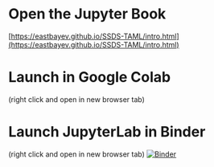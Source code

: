 # Open the Jupyter Book
[https://eastbayev.github.io/SSDS-TAML/intro.html](https://eastbayev.github.io/SSDS-TAML/intro.html)

# Launch in Google Colab 
(right click and open in new browser tab)


# Launch JupyterLab in Binder 
(right click and open in new browser tab)
[![Binder](https://mybinder.org/badge_logo.svg)](https://mybinder.org/v2/gh/EastBayEv/SSDS-TAML/HEAD)
